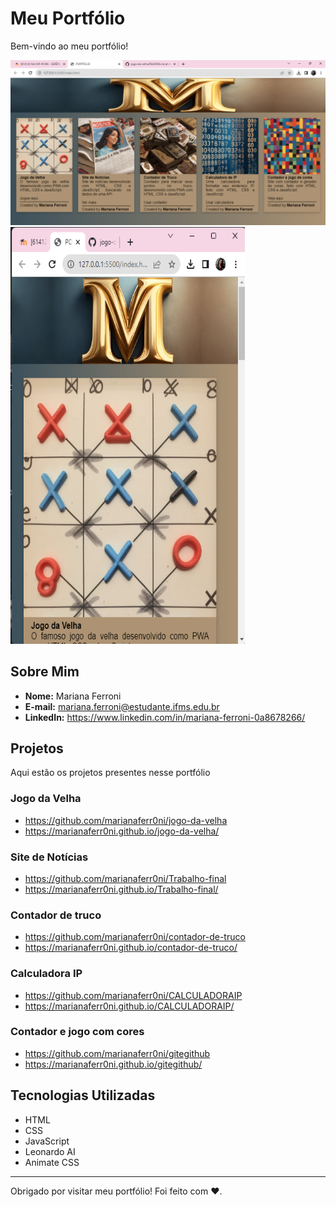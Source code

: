 # Meu Portfólio

Bem-vindo ao meu portfólio!

<img src="/images/printcomputador.png" alt="printcomputador">
<img src="/images/printresponsivo.png" alt="printresponsivo" width="375" height="667">

## Sobre Mim

- **Nome:** Mariana Ferroni
- **E-mail:** mariana.ferroni@estudante.ifms.edu.br
- **LinkedIn:** https://www.linkedin.com/in/mariana-ferroni-0a8678266/

## Projetos

Aqui estão os projetos presentes nesse portfólio

### Jogo da Velha

- https://github.com/marianaferr0ni/jogo-da-velha
- https://marianaferr0ni.github.io/jogo-da-velha/

### Site de Notícias

- https://github.com/marianaferr0ni/Trabalho-final
- https://marianaferr0ni.github.io/Trabalho-final/

### Contador de truco

- https://github.com/marianaferr0ni/contador-de-truco
- https://marianaferr0ni.github.io/contador-de-truco/

### Calculadora IP

- https://github.com/marianaferr0ni/CALCULADORAIP
- https://marianaferr0ni.github.io/CALCULADORAIP/

### Contador e jogo com cores

- https://github.com/marianaferr0ni/gitegithub
- https://marianaferr0ni.github.io/gitegithub/

## Tecnologias Utilizadas

- HTML
- CSS
- JavaScript
- Leonardo AI
- Animate CSS

---

Obrigado por visitar meu portfólio! Foi feito com ❤️.
